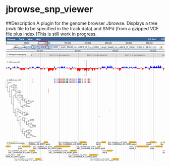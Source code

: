 # jbrowse_snp_viewer

##Description
A plugin for the genome browser Jbrowse. Displays  a tree (nwk file to be specified in the track data) and SNPd  (from a gzipped VCF file plus index )This is still work in progress. 
![Screen Shot](test_data/screen_shot.png)
